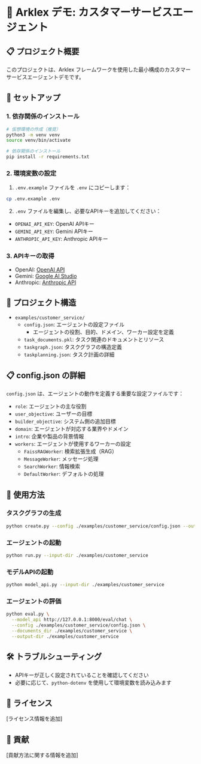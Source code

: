 # 🤖 Arklex デモ: カスタマーサービスエージェント

## 📋 プロジェクト概要
このプロジェクトは、Arklex フレームワークを使用した最小構成のカスタマーサービスエージェントデモです。

## 🚀 セットアップ

### 1. 依存関係のインストール
```bash
# 仮想環境の作成（推奨）
python3 -m venv venv
source venv/bin/activate

# 依存関係のインストール
pip install -r requirements.txt
```

### 2. 環境変数の設定
1. `.env.example` ファイルを `.env` にコピーします：
```bash
cp .env.example .env
```

2. `.env` ファイルを編集し、必要なAPIキーを追加してください：
- `OPENAI_API_KEY`: OpenAI APIキー
- `GEMINI_API_KEY`: Gemini APIキー
- `ANTHROPIC_API_KEY`: Anthropic APIキー

### 3. APIキーの取得
- OpenAI: [OpenAI API](https://platform.openai.com/account/api-keys)
- Gemini: [Google AI Studio](https://makersuite.google.com/app/apikey)
- Anthropic: [Anthropic API](https://www.anthropic.com/api)

## 📂 プロジェクト構造
- `examples/customer_service/`
  - `config.json`: エージェントの設定ファイル
    - エージェントの役割、目的、ドメイン、ワーカー設定を定義
  - `task_documents.pkl`: タスク関連のドキュメントとリソース
  - `taskgraph.json`: タスクグラフの構造定義
  - `taskplanning.json`: タスク計画の詳細

## 📋 config.json の詳細
`config.json` は、エージェントの動作を定義する重要な設定ファイルです：
- `role`: エージェントの主な役割
- `user_objective`: ユーザーの目標
- `builder_objective`: システム側の追加目標
- `domain`: エージェントが対応する業界やドメイン
- `intro`: 企業や製品の背景情報
- `workers`: エージェントが使用するワーカーの設定
  - `FaissRAGWorker`: 検索拡張生成（RAG）
  - `MessageWorker`: メッセージ処理
  - `SearchWorker`: 情報検索
  - `DefaultWorker`: デフォルトの処理

## 🔧 使用方法

### タスクグラフの生成
```bash
python create.py --config ./examples/customer_service/config.json --output-dir ./examples/customer_service
```

### エージェントの起動
```bash
python run.py --input-dir ./examples/customer_service
```

### モデルAPIの起動
```bash
python model_api.py --input-dir ./examples/customer_service
```

### エージェントの評価
```bash
python eval.py \
  --model_api http://127.0.0.1:8000/eval/chat \
  --config ./examples/customer_service/config.json \
  --documents_dir ./examples/customer_service \
  --output-dir ./examples/customer_service
```

## 🛠️ トラブルシューティング
- APIキーが正しく設定されていることを確認してください
- 必要に応じて、`python-dotenv` を使用して環境変数を読み込みます

## 📝 ライセンス
[ライセンス情報を追加]

## 🤝 貢献
[貢献方法に関する情報を追加]
